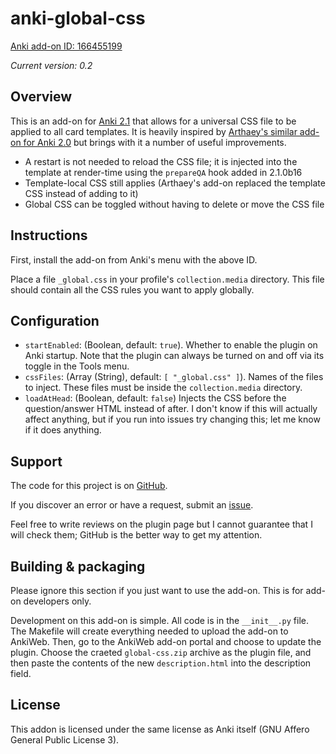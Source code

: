 # anki-global-css

[Anki add-on ID: 166455199](https://ankiweb.net/shared/info/166455199)

*Current version: 0.2*

## Overview

This is an add-on for [Anki 2.1](https://apps.ankiweb.net) that allows for a
universal CSS file to be applied to all card templates. It is heavily inspired
by [Arthaey's similar add-on for Anki
2.0](https://github.com/Arthaey/anki-global-css) but brings with it a number of
useful improvements.

* A restart is not needed to reload the CSS file; it is injected into the
  template at render-time using the `prepareQA` hook added in 2.1.0b16
* Template-local CSS still applies (Arthaey's add-on replaced the template CSS
  instead of adding to it)
* Global CSS can be toggled without having to delete or move the CSS file

## Instructions

First, install the add-on from Anki's menu with the above ID.

Place a file `_global.css` in your profile's `collection.media` directory. This
file should contain all the CSS rules you want to apply globally.

## Configuration

* `startEnabled`: (Boolean, default: `true`). Whether to enable the plugin on
  Anki startup. Note that the plugin can always be turned on and off via its
  toggle in the Tools menu.
* `cssFiles`: (Array (String), default: `[ "_global.css" ]`). Names of the
  files to inject. These files must be inside the `collection.media` directory.
* `loadAtHead`: (Boolean, default: `false`) Injects the CSS before the
  question/answer HTML instead of after. I don't know if this will actually
  affect anything, but if you run into issues try changing this; let me know
  if it does anything.

## Support

The code for this project is on
[GitHub](https://github.com/zacharied/anki-global-css).

If you discover an error or have a request, submit an
[issue](https://github.com/zacharied/anki-global-css/issues/new).

Feel free to write reviews on the plugin page but I cannot guarantee that I
will check them; GitHub is the better way to get my attention.

## Building & packaging

Please ignore this section if you just want to use the add-on. This is for
add-on developers only.

Development on this add-on is simple. All code is in the `__init__.py` file.
The Makefile will create everything needed to upload the add-on to AnkiWeb.
Then, go to the AnkiWeb add-on portal and choose to update the plugin. Choose
the craeted `global-css.zip` archive as the plugin file, and then paste the
contents of the new `description.html` into the description field.

## License

This addon is licensed under the same license as Anki itself (GNU Affero General
Public License 3).
